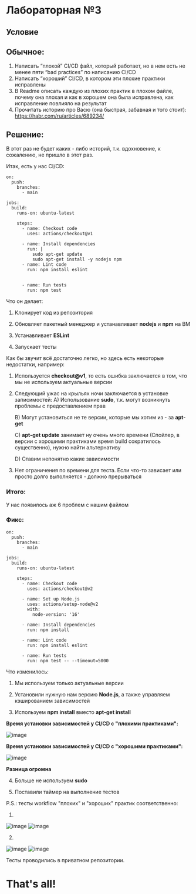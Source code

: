 # Лабораторная №3

## Условие
## Обычное:
1. Написать “плохой” CI/CD файл, который работает, но в нем есть не менее пяти “bad practices” по написанию CI/CD
2. Написать “хороший” CI/CD, в котором эти плохие практики исправлены
3. В Readme описать каждую из плохих практик в плохом файле, почему она плохая и как в хорошем она была исправлена, как исправление повлияло на результат
4. Прочитать историю про Васю (она быстрая, забавная и того стоит): https://habr.com/ru/articles/689234/

## Решение:
В этот раз не будет каких - либо историй, т.к. вдохновение, к сожалению, не пришло в этот раз.

Итак, есть у нас CI/CD: 

```
on:
  push:
    branches:
      - main

jobs:
  build:
    runs-on: ubuntu-latest

    steps:
      - name: Checkout code
        uses: actions/checkout@v1 

      - name: Install dependencies
        run: |
          sudo apt-get update
          sudo apt-get install -y nodejs npm 
      - name: Lint code
        run: npm install eslint
           

      - name: Run tests
        run: npm test
```

Что он делает: 

1. Клонирует код из репозитория
   
2. Обновляет пакетный менеджер и устанавливает **nodejs** и **npm** на ВМ
   
3. Устанавливает **ESLint**

4. Запускает тесты

Как бы звучит всё достаточно легко, но здесь есть некоторые недостатки, например:

1. Используется **checkout@v1**, то есть ошибка заключается в том, что мы не используем актуальные версии

2. Следующий ужас на крыльях ночи заключается в установке записимостей:
   А) Использование **sudo**, т.к. могут возникнуть проблемы с предоставлением прав
   
   В) Могут установиться не те версии, которые мы хотим из - за **apt-get**
   
   С) **apt-get update** занимает ну очень много времени (Спойлер, в версии с хорошими практиками время build сократилось существенно), нужно найти альтернативу
   
   D) Ставим непонятно какие зависимости

3. Нет ограничения по времени для теста. Если что-то зависает или просто долго выполняется - должно прерываться

### Итого:
У нас появилось аж 6 проблем с нашим файлом

### Фикс:

```
on:
  push:
    branches:
      - main

jobs:
  build:
    runs-on: ubuntu-latest

    steps:
      - name: Checkout code
        uses: actions/checkout@v2

      - name: Set up Node.js
        uses: actions/setup-node@v2
        with:
          node-version: '16'

      - name: Install dependencies
        run: npm install

      - name: Lint code
        run: npm install eslint

      - name: Run tests
        run: npm test -- --timeout=5000
```
Что изменилось:

1. Мы используем только актуальные версии

2. Установили нужную нам версию **Node.js**, а также управляем кэшированием зависимостей

3. Используем **npm install** вместо **apt-get install**

**Время установки зависимостей у CI/CD с "плохими практиками":**

![image](https://github.com/user-attachments/assets/dfbed184-2957-49b1-8fcf-1b8ade0a634b)

**Время установки зависимостей у CI/CD с "хорошими практиками":**

![image](https://github.com/user-attachments/assets/fa92a2c6-c82d-416e-a471-c77b8a371c89)

**Разница огромна**

4. Больше не используем **sudo**

5. Поставили таймер на выполнение тестов

P.S.: тесты workflow "плохих" и "хороших" практик соответственно:

1.

![image](https://github.com/user-attachments/assets/b26a935c-34e1-415d-844c-b7c60a09f558)
![image](https://github.com/user-attachments/assets/d5f88b09-76ec-4f3f-94ff-bb0bf99891f2)


2.


![image](https://github.com/user-attachments/assets/e829b00d-1d65-4ecb-9e41-bca94e1ed193)
![image](https://github.com/user-attachments/assets/f20e3a3e-712a-4252-afbd-57cb3a7495ec)

Тесты проводились в приватном репозитории.

# That's all!

